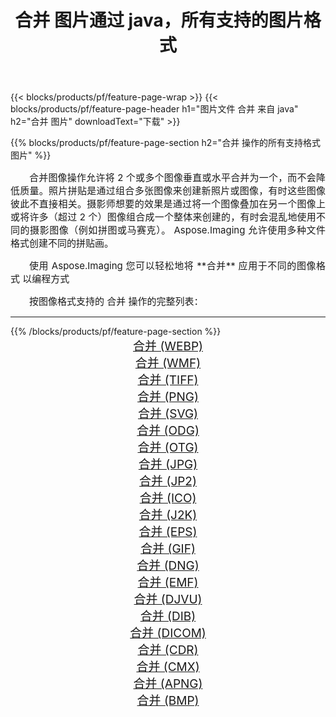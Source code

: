 ﻿---
title: 合并 图片通过 java，所有支持的图片格式 
weight: 3920
url: /zh-hans/java/merge/ 
lang: zh-hans
langdirlevel: 2
locales: zh-hans,ja,it,ru,de,es,fr,nl,id,lt,pl,pt,vi,tr,ko,zh-hant,ar,hi,th,sv,cs,uk,he
description: 使用 Aspose.Imaging 你可以轻松地通过 java 获取 合并 图像
---

{{< blocks/products/pf/feature-page-wrap >}}
{{< blocks/products/pf/feature-page-header h1="图片文件 合并 来自 java" h2="合并 图片" downloadText="下载" >}}


{{% blocks/products/pf/feature-page-section  h2="合并 操作的所有支持格式图片" %}}
<p align="justify" style="text-indent:2em;font-size:15px;">
合并图像操作允许将 2 个或多个图像垂直或水平合并为一个，而不会降低质量。照片拼贴是通过组合多张图像来创建新照片或图像，有时这些图像彼此不直接相关。摄影师想要的效果是通过将一个图像叠加在另一个图像上或将许多（超过 2 个）图像组合成一个整体来创建的，有时会混乱地使用不同的摄影图像（例如拼图或马赛克）。 Aspose.Imaging 允许使用多种文件格式创建不同的拼贴画。
</p>
<p align="justify" style="text-indent:2em;font-size:15px;">
使用 Aspose.Imaging 您可以轻松地将 **合并** 应用于不同的图像格式 以编程方式
</p>
<p align="justify" style="text-indent:2em;font-size:15px;">
按图像格式支持的 合并 操作的完整列表：
</p>
<hr/>
{{% /blocks/products/pf/feature-page-section %}}
<div class="container-fluid productfamilypage bg-gray">
    <div class="convertypes bg-gray agp-content section">
        <div class="container">
		<div class="row other-converters" style="gap: 10px;font-size: 19px;text-align:center;">
		    <div class='col-md-2 other-converter remove-lp remove-rp'><a href="/imaging/zh-hans/java/merge/webp/" style="padding:15px;">合并 (WEBP)</a></div><div class='col-md-2 other-converter remove-lp remove-rp'><a href="/imaging/zh-hans/java/merge/wmf/" style="padding:15px;">合并 (WMF)</a></div><div class='col-md-2 other-converter remove-lp remove-rp'><a href="/imaging/zh-hans/java/merge/tiff/" style="padding:15px;">合并 (TIFF)</a></div><div class='col-md-2 other-converter remove-lp remove-rp'><a href="/imaging/zh-hans/java/merge/png/" style="padding:15px;">合并 (PNG)</a></div><div class='col-md-2 other-converter remove-lp remove-rp'><a href="/imaging/zh-hans/java/merge/svg/" style="padding:15px;">合并 (SVG)</a></div><div class='col-md-2 other-converter remove-lp remove-rp'><a href="/imaging/zh-hans/java/merge/odg/" style="padding:15px;">合并 (ODG)</a></div><div class='col-md-2 other-converter remove-lp remove-rp'><a href="/imaging/zh-hans/java/merge/otg/" style="padding:15px;">合并 (OTG)</a></div><div class='col-md-2 other-converter remove-lp remove-rp'><a href="/imaging/zh-hans/java/merge/jpg/" style="padding:15px;">合并 (JPG)</a></div><div class='col-md-2 other-converter remove-lp remove-rp'><a href="/imaging/zh-hans/java/merge/jp2/" style="padding:15px;">合并 (JP2)</a></div><div class='col-md-2 other-converter remove-lp remove-rp'><a href="/imaging/zh-hans/java/merge/ico/" style="padding:15px;">合并 (ICO)</a></div><div class='col-md-2 other-converter remove-lp remove-rp'><a href="/imaging/zh-hans/java/merge/j2k/" style="padding:15px;">合并 (J2K)</a></div><div class='col-md-2 other-converter remove-lp remove-rp'><a href="/imaging/zh-hans/java/merge/eps/" style="padding:15px;">合并 (EPS)</a></div><div class='col-md-2 other-converter remove-lp remove-rp'><a href="/imaging/zh-hans/java/merge/gif/" style="padding:15px;">合并 (GIF)</a></div><div class='col-md-2 other-converter remove-lp remove-rp'><a href="/imaging/zh-hans/java/merge/dng/" style="padding:15px;">合并 (DNG)</a></div><div class='col-md-2 other-converter remove-lp remove-rp'><a href="/imaging/zh-hans/java/merge/emf/" style="padding:15px;">合并 (EMF)</a></div><div class='col-md-2 other-converter remove-lp remove-rp'><a href="/imaging/zh-hans/java/merge/djvu/" style="padding:15px;">合并 (DJVU)</a></div><div class='col-md-2 other-converter remove-lp remove-rp'><a href="/imaging/zh-hans/java/merge/dib/" style="padding:15px;">合并 (DIB)</a></div><div class='col-md-2 other-converter remove-lp remove-rp'><a href="/imaging/zh-hans/java/merge/dicom/" style="padding:15px;">合并 (DICOM)</a></div><div class='col-md-2 other-converter remove-lp remove-rp'><a href="/imaging/zh-hans/java/merge/cdr/" style="padding:15px;">合并 (CDR)</a></div><div class='col-md-2 other-converter remove-lp remove-rp'><a href="/imaging/zh-hans/java/merge/cmx/" style="padding:15px;">合并 (CMX)</a></div><div class='col-md-2 other-converter remove-lp remove-rp'><a href="/imaging/zh-hans/java/merge/apng/" style="padding:15px;">合并 (APNG)</a></div><div class='col-md-2 other-converter remove-lp remove-rp'><a href="/imaging/zh-hans/java/merge/bmp/" style="padding:15px;">合并 (BMP)</a></div>
                </div>
        </div>
    </div>
</div>
<br/>
